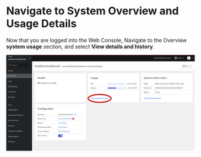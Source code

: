 # Navigate to System Overview and Usage Details
Now that you are logged into the Web Console,
Navigate to the Overview **system usage** section, and select **View details and history**.

![Navigate to Software Updates](./assets/Nav-Updates-Perf.png)
